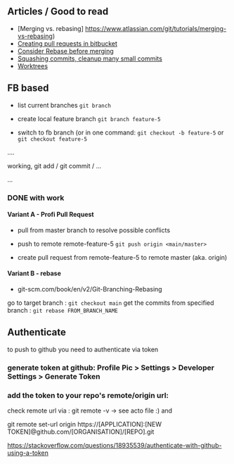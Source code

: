 ## Articles / Good to read

- [Merging vs. rebasing] https://www.atlassian.com/git/tutorials/merging-vs-rebasing)
- [Creating pull requests in bitbucket](https://support.atlassian.com/bitbucket-cloud/docs/create-a-pull-request-to-merge-your-change/)
- [Consider Rebase before merging](git-scm.com/book/en/v2/Distributed-Git-Distributed-Workflows)
- [Squashing commits, cleanup many small commits](https://git-scm.com/book/id/v2/Git-Tools-Rewriting-History#_squashing)
- [Worktrees](https://www.youtube.com/watch?v=2uEqYw-N8uE)



## FB based

- list current branches
`git branch`

- create local feature branch
`git branch feature-5`

- switch to fb branch (or in one command: `git checkout -b feature-5` or 
`git checkout feature-5`

....

working, git add / git commit / ...

...

### DONE with work

#### Variant A - Profi Pull Request
- pull from master branch to resolve possible conflicts


- push to remote remote-feature-5
`git push origin <main/master>`

- create pull request from remote-feature-5 to remote master (aka. origin)

#### Variant B - rebase

- git-scm.com/book/en/v2/Git-Branching-Rebasing


go to target branch                   : `git checkout main`
get the commits from specified branch : `git rebase FROM_BRANCH_NAME`



## Authenticate
to push to github you need to authenticate via token

### generate token at github: Profile Pic > Settings > Developer Settings > Generate Token

### add the token to your repo's remote/origin url:
check remote url via   : git remote -v
-> see acto file :) and

git remote set-url origin https://[APPLICATION]:[NEW TOKEN]@github.com/[ORGANISATION]/[REPO].git

https://stackoverflow.com/questions/18935539/authenticate-with-github-using-a-token
